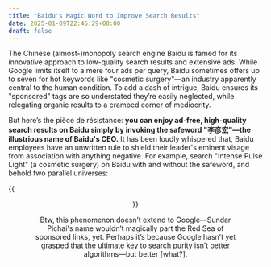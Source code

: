 ```yaml
---
title: "Baidu's Magic Word to Improve Search Results"
date: 2025-01-09T22:46:29+08:00
draft: false
---
```


The Chinese (almost-)monopoly search engine Baidu is famed for its innovative approach to low-quality search results and extensive ads. While Google limits itself to a mere four ads per query, Baidu sometimes offers up to seven for hot keywords like "cosmetic surgery"—an industry apparently central to the human condition. To add a dash of intrigue, Baidu ensures its "sponsored" tags are so understated they’re easily neglected, while relegating organic results to a cramped corner of mediocrity.

But here’s the pièce de résistance: **you can enjoy ad-free, high-quality search results on Baidu simply by invoking the safeword "李彦宏"—the illustrious name of Baidu's CEO.** It has been loudly whispered that, Baidu employees have an unwritten rule to shield their leader's eminent visage from association with anything negative. For example, search "Intense Pulse Light" (a cosmetic surgery) on Baidu with and without the safeword, and behold two parallel universes:

 {{<figure align="center" src="/baidu/baidu_safeword.jpeg" caption="Theorem 1: Baidu's CEO and Ads Won't Coexist." width="100%">}}

Btw, this phenomenon doesn’t extend to Google—Sundar Pichai's name wouldn’t magically part the Red Sea of sponsored links, yet. Perhaps it’s because Google hasn’t yet grasped that the ultimate key to search purity isn’t better algorithms—but better [what?].
